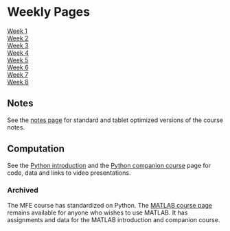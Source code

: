 <!--
.. title: Financial Econometrics II
.. slug: hilary-term
.. date: 2020-01-27 17:51:04 UTC
.. tags: teaching, mfe
.. category: teaching 
.. link: 
.. description: Teaching resources for MFE Financial Econometrics II
.. type: text
.. jumbotron_color: #002147
.. jumbotron_light: True
.. jumbotron: MFE Financial Econometrics II
.. jumbotron_text: The most-up-to-date information on MFE Financial Econometrics II
-->

# Weekly Pages
[Week 1](/teaching/mfe/hilary-term-1/)  
[Week 2](/teaching/mfe/hilary-term-2/) <br />
[Week 3](/teaching/mfe/hilary-term-3/) <br />
[Week 4](/teaching/mfe/hilary-term-4/) <br />
[Week 5](/teaching/mfe/hilary-term-5/) <br />
[Week 6](/teaching/mfe/hilary-term-6/) <br />
[Week 7](/teaching/mfe/hilary-term-7/) <br />
[Week 8](/teaching/mfe/hilary-term-8/) 

## Notes

See the [notes page](/teaching/mfe/notes/) for standard and tablet optimized versions of the course notes.

## Computation

See the [Python introduction](/teaching/python/course/) and the
[Python companion course](/teaching/python/companion-course/) page for
code, data and links to video presentations.

### Archived 

The MFE course has standardized on Python. The [MATLAB course page](/teaching/matlab/mfe-matlab/) remains
available for anyone who wishes to use MATLAB. It has  assignments and data for the MATLAB introduction
and companion course.
